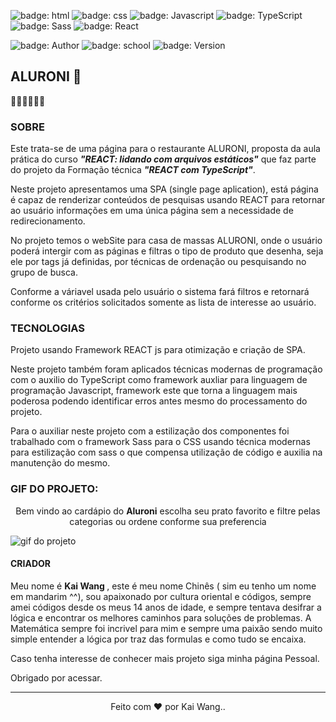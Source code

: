 
![badge: html](https://img.shields.io/badge/HTML-technology-red)
![badge: css](https://img.shields.io/badge/CSS-technology-lightblue)
![badge: Javascript](https://img.shields.io/badge/Javascript-technology-yellow)
![badge: TypeScript](https://img.shields.io/badge/TypeScript-Framework-blue)
![badge: Sass](https://img.shields.io/badge/Sass-Framework-pink)
![badge: React](https://img.shields.io/badge/React-Framework-darkblue)

![badge: Author](https://img.shields.io/badge/Author-Kai-purple)
![badge: school](https://img.shields.io/badge/school-ALURA-blue)
![badge: Version](https://img.shields.io/badge/version-v.0.1-gray)

## ALURONI :stew:

:construction::construction::construction::construction::construction::construction:

### SOBRE

Este trata-se de uma página para o restaurante ALURONI, proposta da aula prática do curso <strong><i>"REACT: lidando com arquivos estáticos"</i></strong> que faz parte do projeto da Formação técnica <strong><i>"REACT com TypeScript"</i></strong>.

Neste projeto apresentamos uma SPA (single page aplication), está página é capaz de renderizar conteúdos de pesquisas usando REACT para retornar ao usuário informações em uma única página sem a necessidade de redirecionamento.

No projeto temos o webSite para casa de massas ALURONI, onde o usuário poderá intergir com as páginas e filtras o tipo de produto que desenha, seja ele por tags já definidas, por técnicas de ordenação ou pesquisando no grupo de busca.

Conforme a váriavel usada pelo usuário o sistema fará filtros e retornará conforme os critérios solicitados somente as lista de interesse ao usuário.


### TECNOLOGIAS
Projeto usando Framework REACT js para otimização e criação de SPA.

Neste projeto também foram aplicados técnicas modernas de programação com o auxilio do TypeScript como framework auxliar para linguagem de programação Javascript, framework este que torna a linguagem mais poderosa podendo identificar erros antes mesmo do processamento do projeto.

Para o auxiliar neste projeto com a estilização dos componentes foi trabalhado com o framework Sass para o CSS usando técnica modernas para estilização com sass o que compensa utilização de código e auxilia na manutenção do mesmo.

### GIF DO PROJETO: 

<p align="center">Bem vindo ao cardápio do <strong>Aluroni</strong> escolha seu prato favorito e filtre pelas categorias ou ordene conforme sua preferencia</p>

![gif do projeto](./public/assets/GIF/projeto.gif)

#### CRIADOR


Meu nome é <strong> Kai Wang </strong> , este é meu nome Chinês ( sim eu tenho um nome em mandarim ^^), sou apaixonado por cultura oriental e códigos, sempre amei códigos desde os meus 14 anos de idade, e sempre tentava desifrar a lógica e encontrar os melhores caminhos para soluções de problemas. A Matemática sempre foi incrivel para mim e sempre uma paixão sendo muito simple entender a lógica por traz das formulas e como tudo se encaixa.

Caso tenha interesse de conhecer mais projeto siga minha página Pessoal.

Obrigado por acessar.

<hr>
<div align="Center">

Feito com :heart: por Kai Wang..

</div>